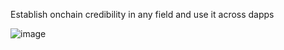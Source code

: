 Establish onchain credibility in any field and use it across dapps

![image](https://github.com/blossomland/.github/assets/80323528/79a43c0b-58d4-4723-b3c5-071ae37d6c87)

